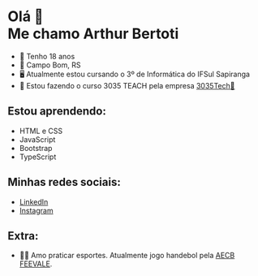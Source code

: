 # Olá 👋 <br> Me chamo Arthur Bertoti

- 🙂 Tenho 18 anos
- 📌 Campo Bom, RS
- 🖥️ Atualmente estou cursando o 3º de Informática do IFSul Sapiranga
- 🚀 Estou fazendo o curso 3035 TEACH pela empresa [3035Tech💜](https://www.linkedin.com/company/3035-tech/)

## Estou aprendendo:
- HTML e CSS
- JavaScript
- Bootstrap
- TypeScript

## Minhas redes sociais:
- [LinkedIn](https://www.linkedin.com/in/arthurbertoti/)
- [Instagram](https://www.instagram.com/arthur_bertoti/)

## Extra:
- 🤾‍♂️ Amo praticar esportes. Atualmente jogo handebol pela [AECB FEEVALE](https://www.instagram.com/handebol.campobom/).
<!--


**arthurbertoti/arthurbertoti** is a ✨ _special_ ✨ repository because its `README.md` (this file) appears on your GitHub profile.

Here are some ideas to get you started:

- 🔭 I’m currently working on ...

- 👯 I’m looking to collaborate on ...
- 🤔 I’m looking for help with ...
- 💬 Ask me about ...
- 📫 How to reach me:
-->
